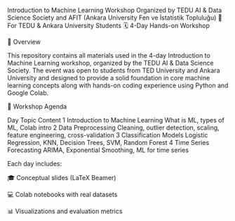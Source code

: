 Introduction to Machine Learning Workshop
Organized by TEDU AI & Data Science Society and AFIT (Ankara University Fen ve İstatistik Topluluğu)
📍 For TEDU & Ankara University Students
🗓️ 4-Day Hands-on Workshop

🧠 Overview

This repository contains all materials used in the 4-day Introduction to Machine Learning workshop, organized by the TEDU AI & Data Science Society. The event was open to students from TED University and Ankara University and designed to provide a solid foundation in core machine learning concepts along with hands-on coding experience using Python and Google Colab.

📅 Workshop Agenda

Day	Topic	Content
1	Introduction to Machine Learning	What is ML, types of ML, Colab intro
2	Data Preprocessing	Cleaning, outlier detection, scaling, feature engineering, cross-validation
3	Classification Models	Logistic Regression, KNN, Decision Trees, SVM, Random Forest
4	Time Series Forecasting	ARIMA, Exponential Smoothing, ML for time series

Each day includes:

🎓 Conceptual slides (LaTeX Beamer)

💻 Colab notebooks with real datasets

📊 Visualizations and evaluation metrics

